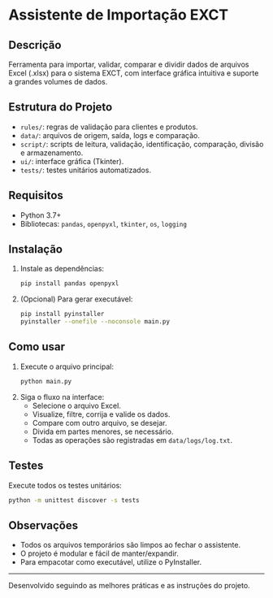 # Assistente de Importação EXCT

## Descrição
Ferramenta para importar, validar, comparar e dividir dados de arquivos Excel (.xlsx) para o sistema EXCT, com interface gráfica intuitiva e suporte a grandes volumes de dados.

## Estrutura do Projeto
- `rules/`: regras de validação para clientes e produtos.
- `data/`: arquivos de origem, saída, logs e comparação.
- `script/`: scripts de leitura, validação, identificação, comparação, divisão e armazenamento.
- `ui/`: interface gráfica (Tkinter).
- `tests/`: testes unitários automatizados.

## Requisitos
- Python 3.7+
- Bibliotecas: `pandas`, `openpyxl`, `tkinter`, `os`, `logging`

## Instalação
1. Instale as dependências:
   ```sh
   pip install pandas openpyxl
   ```
2. (Opcional) Para gerar executável:
   ```sh
   pip install pyinstaller
   pyinstaller --onefile --noconsole main.py
   ```

## Como usar
1. Execute o arquivo principal:
   ```sh
   python main.py
   ```
2. Siga o fluxo na interface:
   - Selecione o arquivo Excel.
   - Visualize, filtre, corrija e valide os dados.
   - Compare com outro arquivo, se desejar.
   - Divida em partes menores, se necessário.
   - Todas as operações são registradas em `data/logs/log.txt`.

## Testes
Execute todos os testes unitários:
```sh
python -m unittest discover -s tests
```

## Observações
- Todos os arquivos temporários são limpos ao fechar o assistente.
- O projeto é modular e fácil de manter/expandir.
- Para empacotar como executável, utilize o PyInstaller.

---
Desenvolvido seguindo as melhores práticas e as instruções do projeto.
